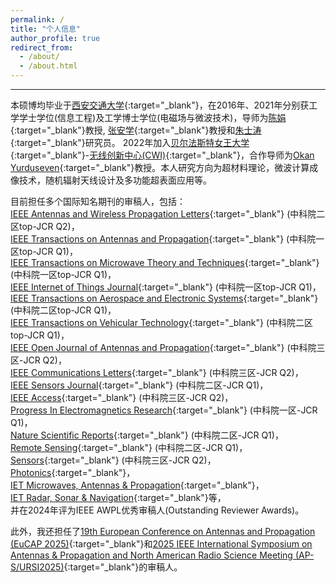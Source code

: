 ```yaml
---
permalink: /
title: "个人信息"
author_profile: true
redirect_from: 
  - /about/
  - /about.html
---
```


------

本硕博均毕业于[西安交通大学](https://www.xjtu.edu.cn){:target="_blank"}，在2016年、2021年分别获工学学士学位(信息工程)及工学博士学位(电磁场与微波技术)，导师为[陈娟](https://gr.xjtu.edu.cn/en/web/chen_juan_0201){:target="_blank"}教授, [张安学](https://gr.xjtu.edu.cn/en/web/anxuezhang){:target="_blank"}教授和[朱士涛](https://gr.xjtu.edu.cn/en/web/shitaozhu){:target="_blank"}研究员。 2022年加入[贝尔法斯特女王大学](https://www.qub.ac.uk/){:target="_blank"}-[无线创新中心(CWI)](https://www.qub.ac.uk/research-centres/cwi/){:target="_blank"}，合作导师为[Okan Yurduseven](https://sites.google.com/view/okanyurduseven/){:target="_blank"}教授。本人研究方向为超材料理论，微波计算成像技术，随机辐射天线设计及多功能超表面应用等。

目前担任多个国际知名期刊的审稿人，包括：  
[IEEE Antennas and Wireless Propagation Letters](https://ieeexplore.ieee.org/xpl/RecentIssue.jsp?punumber=7727){:target="_blank"} (中科院二区top-JCR Q2)，  
[IEEE Transactions on Antennas and Propagation](https://ieeexplore.ieee.org/xpl/RecentIssue.jsp?punumber=8){:target="_blank"} (中科院一区top-JCR Q1)，  
[IEEE Transactions on Microwave Theory and Techniques](https://ieeexplore.ieee.org/xpl/RecentIssue.jsp?punumber=22){:target="_blank"} (中科院一区top-JCR Q1)，  
[IEEE Internet of Things Journal](https://ieeexplore.ieee.org/xpl/RecentIssue.jsp?punumber=6488907){:target="_blank"} (中科院一区top-JCR Q1)，  
[IEEE Transactions on Aerospace and Electronic Systems](https://ieeexplore.ieee.org/xpl/RecentIssue.jsp?punumber=7){:target="_blank"} (中科院二区top-JCR Q1)，  
[IEEE Transactions on Vehicular Technology](https://ieeexplore.ieee.org/xpl/RecentIssue.jsp?punumber=25){:target="_blank"} (中科院二区top-JCR Q1)，  
[IEEE Open Journal of Antennas and Propagation](https://ieeeaps.org/ieee-ojap){:target="_blank"} (中科院三区-JCR Q2)，  
[IEEE Communications Letters](https://ieeexplore.ieee.org/xpl/RecentIssue.jsp?punumber=4234){:target="_blank"} (中科院三区-JCR Q2)，  
[IEEE Sensors Journal](https://ieeexplore.ieee.org/xpl/RecentIssue.jsp?punumber=7361){:target="_blank"} (中科院二区-JCR Q1)，  
[IEEE Access](https://ieeexplore.ieee.org/xpl/aboutJournal.jsp?punumber=6287639){:target="_blank"} (中科院三区-JCR Q2)，  
[Progress In Electromagnetics Research](https://www.jpier.org/){:target="_blank"} (中科院一区-JCR Q1)，  
[Nature Scientific Reports](https://www.nature.com/srep/){:target="_blank"} (中科院二区-JCR Q1)，  
[Remote Sensing](https://www.mdpi.com/journal/remotesensing){:target="_blank"} (中科院二区-JCR Q1)，  
[Sensors](https://www.mdpi.com/journal/sensors){:target="_blank"} (中科院三区-JCR Q2)，  
[Photonics](https://www.mdpi.com/journal/photonics){:target="_blank"}，  
[IET Microwaves, Antennas & Propagation](https://digital-library.theiet.org/journal/iet-map){:target="_blank"}，  
[IET Radar, Sonar & Navigation](https://digital-library.theiet.org/journal/iet-rsn){:target="_blank"}等，  
并在2024年评为IEEE AWPL优秀审稿人(Outstanding Reviewer Awards)。

此外，我还担任了[19th European Conference on Antennas and Propagation (EuCAP 2025)](https://www.eucap2025.org){:target="_blank"}和[2025 IEEE International Symposium on Antennas & Propagation and North American Radio Science Meeting (AP-S/URSI2025)](https://2025.apsursi.org){:target="_blank"}的审稿人。

